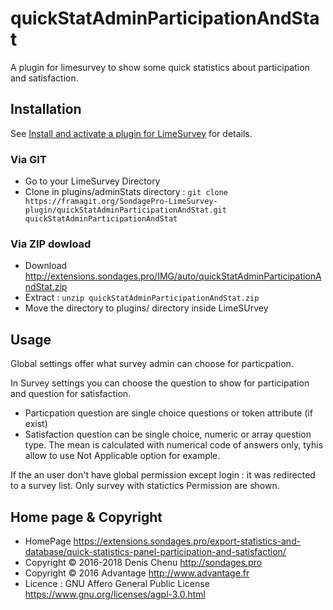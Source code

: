 # quickStatAdminParticipationAndStat

A plugin for limesurvey to show some quick statistics about participation and satisfaction.

## Installation

See [Install and activate a plugin for LimeSurvey](https://extensions.sondages.pro/install-and-activate-a-plugin-for-limesurvey) for details.

### Via GIT
- Go to your LimeSurvey Directory
- Clone in plugins/adminStats directory : `git clone https://framagit.org/SondagePro-LimeSurvey-plugin/quickStatAdminParticipationAndStat.git quickStatAdminParticipationAndStat`

### Via ZIP dowload
- Download <http://extensions.sondages.pro/IMG/auto/quickStatAdminParticipationAndStat.zip>
- Extract : `unzip quickStatAdminParticipationAndStat.zip`
- Move the directory to  plugins/ directory inside LimeSUrvey

## Usage

Global settings offer what survey admin can choose for particpation.

In Survey settings you can choose the question to show for participation and question for satisfaction.

- Particpation question are single choice questions or token attribute (if exist)
- Satisfaction question can be single choice, numeric or array question type. The mean is calculated with numerical code of answers only, tyhis allow to use Not Applicable option for example.

If the an user don't have global permission except login : it was redirected to a survey list. Only survey with statictics Permission are shown.

## Home page & Copyright
- HomePage <https://extensions.sondages.pro/export-statistics-and-database/quick-statistics-panel-participation-and-satisfaction/>
- Copyright © 2016-2018 Denis Chenu <http://sondages.pro>
- Copyright © 2016 Advantage <http://www.advantage.fr>
- Licence : GNU Affero General Public License <https://www.gnu.org/licenses/agpl-3.0.html>
